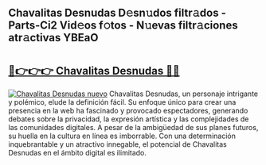 ## Chavalitas Desnudas D𝚎sn𝚞dos filtr𝚊dos - Parts-Ci2 Vid𝚎os f𝚘tos - N𝚞evas filtr𝚊ciones atr𝚊ctivas YBEaO

# <h2><a href="http://mba19cc.tromn.icu/?c=Chavalitas+Desnudas">🔗👉👉👉 Chavalitas Desnudas 🔗🔗</a></h2>

[![Chavalitas Desnudas nuevo](https://i.imgur.com/pEAQMta.gif)](http://mba19cc.tromn.icu/?c=Chavalitas+Desnudas)
Chavalitas Desnudas, un personaje intrigante y polémico, elude la definición fácil. Su enfoque único para crear una presencia en la web ha fascinado y provocado espectadores, generando debates sobre la privacidad, la expresión artística y las complejidades de las comunidades digitales. A pesar de la ambigüedad de sus planes futuros, su huella en la cultura en línea es imborrable. Con una determinación inquebrantable y un atractivo innegable, el potencial de Chavalitas Desnudas en el ámbito digital es ilimitado.

